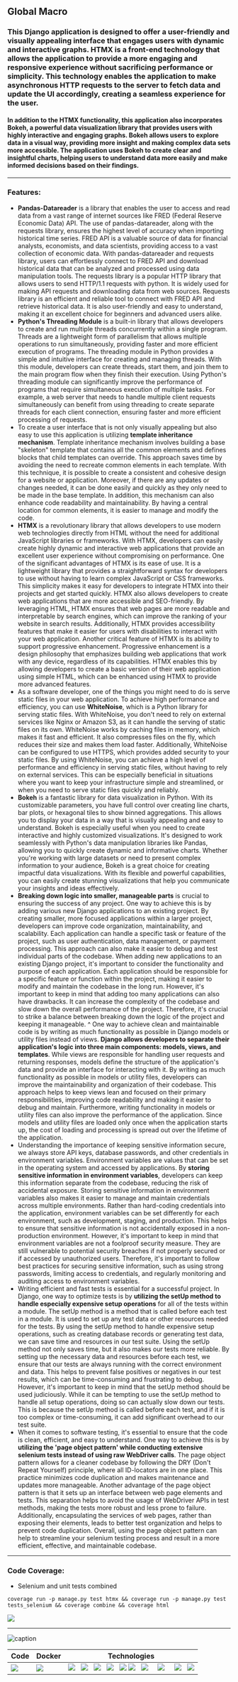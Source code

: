 ## Global Macro
### This Django application is designed to offer a user-friendly and visually appealing interface that engages users with dynamic and interactive graphs. HTMX is a front-end technology that allows the application to provide a more engaging and responsive experience without sacrificing performance or simplicity. This technology enables the application to make asynchronous HTTP requests to the server to fetch data and update the UI accordingly, creating a seamless experience for the user.

#### In addition to the HTMX functionality, this application also incorporates Bokeh, a powerful data visualization library that provides users with highly interactive and engaging graphs. Bokeh allows users to explore data in a visual way, providing more insight and making complex data sets more accessible. The application uses Bokeh to create clear and insightful charts, helping users to understand data more easily and make informed decisions based on their findings.

--------------------------------------------------

### Features:
* **Pandas-Datareader** is a library that enables the user to access and read data from a vast range of internet sources like FRED (Federal Reserve Economic Data) API. The use of pandas-datareader, along with the requests library, ensures the highest level of accuracy when importing historical time series. FRED API is a valuable source of data for financial analysts, economists, and data scientists, providing access to a vast collection of economic data. With pandas-datareader and requests library, users can effortlessly connect to FRED API and download historical data that can be analyzed and processed using data manipulation tools. The requests library is a popular HTTP library that allows users to send HTTP/1.1 requests with python. It is widely used for making API requests and downloading data from web sources. Requests library is an efficient and reliable tool to connect with FRED API and retrieve historical data. It is also user-friendly and easy to understand, making it an excellent choice for beginners and advanced users alike.
* **Python's Threading Module** is a built-in library that allows developers to create and run multiple threads concurrently within a single program. Threads are a lightweight form of parallelism that allows multiple operations to run simultaneously, providing faster and more efficient execution of programs. The threading module in Python provides a simple and intuitive interface for creating and managing threads. With this module, developers can create threads, start them, and join them to the main program flow when they finish their execution. Using Python's threading module can significantly improve the performance of programs that require simultaneous execution of multiple tasks. For example, a web server that needs to handle multiple client requests simultaneously can benefit from using threading to create separate threads for each client connection, ensuring faster and more efficient processing of requests.
* To create a user interface that is not only visually appealing but also easy to use this application is utilizing **template inheritance mechanism**. Template inheritance mechanism involves building a base "skeleton" template that contains all the common elements and defines blocks that child templates can override. This approach saves time by avoiding the need to recreate common elements in each template. With this technique, it is possible to create a consistent and cohesive design for a website or application. Moreover, if there are any updates or changes needed, it can be done easily and quickly as they only need to be made in the base template. In addition, this mechanism can also enhance code readability and maintainability. By having a central location for common elements, it is easier to manage and modify the code.
* **HTMX** is a revolutionary library that allows developers to use modern web technologies directly from HTML without the need for additional JavaScript libraries or frameworks. With HTMX, developers can easily create highly dynamic and interactive web applications that provide an excellent user experience without compromising on performance. One of the significant advantages of HTMX is its ease of use. It is a lightweight library that provides a straightforward syntax for developers to use without having to learn complex JavaScript or CSS frameworks. This simplicity makes it easy for developers to integrate HTMX into their projects and get started quickly. HTMX also allows developers to create web applications that are more accessible and SEO-friendly. By leveraging HTML, HTMX ensures that web pages are more readable and interpretable by search engines, which can improve the ranking of your website in search results. Additionally, HTMX provides accessibility features that make it easier for users with disabilities to interact with your web application. Another critical feature of HTMX is its ability to support progressive enhancement. Progressive enhancement is a design philosophy that emphasizes building web applications that work with any device, regardless of its capabilities. HTMX enables this by allowing developers to create a basic version of their web application using simple HTML, which can be enhanced using HTMX to provide more advanced features.
* As a software developer, one of the things you might need to do is serve static files in your web application. To achieve high performance and efficiency, you can use **WhiteNoise**, which is a Python library for serving static files. With WhiteNoise, you don't need to rely on external services like Nginx or Amazon S3, as it can handle the serving of static files on its own. WhiteNoise works by caching files in memory, which makes it fast and efficient. It also compresses files on the fly, which reduces their size and makes them load faster. Additionally, WhiteNoise can be configured to use HTTPS, which provides added security to your static files. By using WhiteNoise, you can achieve a high level of performance and efficiency in serving static files, without having to rely on external services. This can be especially beneficial in situations where you want to keep your infrastructure simple and streamlined, or when you need to serve static files quickly and reliably.
* **Bokeh** is a fantastic library for data visualization in Python. With its customizable parameters, you have full control over creating line charts, bar plots, or hexagonal tiles to show binned aggregations. This allows you to display your data in a way that is visually appealing and easy to understand. Bokeh is especially useful when you need to create interactive and highly customized visualizations. It's designed to work seamlessly with Python's data manipulation libraries like Pandas, allowing you to quickly create dynamic and informative charts. Whether you're working with large datasets or need to present complex information to your audience, Bokeh is a great choice for creating impactful data visualizations. With its flexible and powerful capabilities, you can easily create stunning visualizations that help you communicate your insights and ideas effectively.
* **Breaking down logic into smaller, manageable parts** is crucial to ensuring the success of any project. One way to achieve this is by adding various new Django applications to an existing project. By creating smaller, more focused applications within a larger project, developers can improve code organization, maintainability, and scalability. Each application can handle a specific task or feature of the project, such as user authentication, data management, or payment processing. This approach can also make it easier to debug and test individual parts of the codebase. When adding new applications to an existing Django project, it's important to consider the functionality and purpose of each application. Each application should be responsible for a specific feature or function within the project, making it easier to modify and maintain the codebase in the long run. However, it's important to keep in mind that adding too many applications can also have drawbacks. It can increase the complexity of the codebase and slow down the overall performance of the project. Therefore, it's crucial to strike a balance between breaking down the logic of the project and keeping it manageable.
^ One way to achieve clean and maintainable code is by writing as much functionality as possible in Django models or utility files instead of views. **Django allows developers to separate their application's logic into three main components: models, views, and templates**. While views are responsible for handling user requests and returning responses, models define the structure of the application's data and provide an interface for interacting with it. By writing as much functionality as possible in models or utility files, developers can improve the maintainability and organization of their codebase. This approach helps to keep views lean and focused on their primary responsibilities, improving code readability and making it easier to debug and maintain. Furthermore, writing functionality in models or utility files can also improve the performance of the application. Since models and utility files are loaded only once when the application starts up, the cost of loading and processing is spread out over the lifetime of the application.
* Understanding the importance of keeping sensitive information secure, we always store API keys, database passwords, and other credentials in environment variables. Environment variables are values that can be set in the operating system and accessed by applications. By **storing sensitive information in environment variables**, developers can keep this information separate from the codebase, reducing the risk of accidental exposure. Storing sensitive information in environment variables also makes it easier to manage and maintain credentials across multiple environments. Rather than hard-coding credentials into the application, environment variables can be set differently for each environment, such as development, staging, and production. This helps to ensure that sensitive information is not accidentally exposed in a non-production environment. However, it's important to keep in mind that environment variables are not a foolproof security measure. They are still vulnerable to potential security breaches if not properly secured or if accessed by unauthorized users. Therefore, it's important to follow best practices for securing sensitive information, such as using strong passwords, limiting access to credentials, and regularly monitoring and auditing access to environment variables.
* Writing efficient and fast tests is essential for a successful project. In Django, one way to optimize tests is by **utilizing the setUp method to handle especially expensive setup operations** for all of the tests within a module. The setUp method is a method that is called before each test in a module. It is used to set up any test data or other resources needed for the tests. By using the setUp method to handle expensive setup operations, such as creating database records or generating test data, we can save time and resources in our test suite. Using the setUp method not only saves time, but it also makes our tests more reliable. By setting up the necessary data and resources before each test, we ensure that our tests are always running with the correct environment and data. This helps to prevent false positives or negatives in our test results, which can be time-consuming and frustrating to debug. However, it's important to keep in mind that the setUp method should be used judiciously. While it can be tempting to use the setUp method to handle all setup operations, doing so can actually slow down our tests. This is because the setUp method is called before each test, and if it is too complex or time-consuming, it can add significant overhead to our test suite.
* When it comes to software testing, it's essential to ensure that the code is clean, efficient, and easy to understand. One way to achieve this is by **utilizing the 'page object pattern' while conducting extensive selenium tests instead of using raw WebDriver calls**. The page object pattern allows for a cleaner codebase by following the DRY (Don't Repeat Yourself) principle, where all ID-locators are in one place. This practice minimizes code duplication and makes maintenance and updates more manageable. Another advantage of the page object pattern is that it sets up an interface between web page elements and tests. This separation helps to avoid the usage of WebDriver APIs in test methods, making the tests more robust and less prone to failure. Additionally, encapsulating the services of web pages, rather than exposing their elements, leads to better test organization and helps to prevent code duplication. Overall, using the page object pattern can help to streamline your selenium testing process and result in a more efficient, effective, and maintainable codebase.

--------------------------------------------------

### Code Coverage:
* Selenium and unit tests combined

```
coverage run -p manage.py test htmx && coverage run -p manage.py test tests_selenium && coverage combine && coverage html

```

<img src="https://github.com/mjaroszewski1979/django_global_macro/blob/main/cov_report.png">

------------------------------------------------

![caption](https://github.com/mjaroszewski1979/django_global_macro/blob/main/gm_mockup.png)
  
 Code | Docker | Technologies
 ---- | ------ | ------------
[<img src="https://github.com/mjaroszewski1979/mjaroszewski1979/blob/main/github_g.png">](https://github.com/mjaroszewski1979/django_global_macro) | [<img src="https://github.com/mjaroszewski1979/mjaroszewski1979/blob/main/docker_compose.png">](https://github.com/mjaroszewski1979/django_global_macro/blob/main/docker-compose.yml) | <img src="https://github.com/mjaroszewski1979/mjaroszewski1979/blob/main/python_g.png"> &nbsp; <img src="https://github.com/mjaroszewski1979/mjaroszewski1979/blob/main/django_g.png">  &nbsp; <img src="https://github.com/mjaroszewski1979/mjaroszewski1979/blob/main/htmx.png"> &nbsp; <img src="https://github.com/mjaroszewski1979/mjaroszewski1979/blob/main/bokeh.png"> &nbsp; <img src="https://github.com/mjaroszewski1979/mjaroszewski1979/blob/main/html_g.png"> <img src="https://github.com/mjaroszewski1979/mjaroszewski1979/blob/main/css_g.png"> &nbsp; <img src="https://github.com/mjaroszewski1979/mjaroszewski1979/blob/main/htmlup.png"> &nbsp; &nbsp; <img src="https://github.com/mjaroszewski1979/mjaroszewski1979/blob/main/js1.png"> &nbsp; &nbsp; <img src="https://github.com/mjaroszewski1979/mjaroszewski1979/blob/main/selenium.png"> &nbsp; <img src="https://github.com/mjaroszewski1979/mjaroszewski1979/blob/main/coverage.png">
